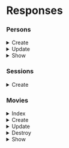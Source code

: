 # Responses

### Persons

<details>
  <summary>Create</summary>

  curl:
  ```
  curl -kv -H 'content-type: application/json' -X 'POST' -d '{ "first_name": "root", "last_name": "admin", "email": "root@root.com", "password": "123456"}' 'http://localhost:3000/api/v1/people' | jq
  ```

  expected status: 201

  expected output:
  ```json
  {
    "first_name": "root",
    "last_name": "admin",
    "email": "root@root.com"
  }
  ```
</details>

<details>
  <summary>Update</summary>

  curl:
  ```
  curl -kv -H 'content-type: application/json' -H 'authorization: bearer eyJhbGciOiJIUzI1NiJ9.eyJkYXRhIjoxMSwiZXhwIjoxNjAwOTA0ODUxfQ.wK3S1eq-66YOMycCAuUTb__6VkPPHPTzB4rrn408Dds' -d '{"first_name": "teste", "last_name": "teste", "aliases": "safe"}' -X 'PUT' 'http://localhost:3000/api/v1/people/' | jq
  ```

  expected status: 202

  expected output:

  ```json
  {
    "id": 11,
    "first_name": "teste",
    "last_name": "teste",
    "email": "root@root.com",
    "movies_as_director": [
      {
        "title": "Back to the future",
        "release_year": "MM",
        "role": "director"
      }
    ]
  }
  ```
</details>

<details>
  <summary>Show</summary>

  curl:
  ```
  curl -kv -H 'content-type: application/json' -H 'authorization: bearer eyJhbGciOiJIUzI1NiJ9.eyJkYXRhIjoxMSwiZXhwIjoxNjAwOTA0ODUxfQ.wK3S1eq-66YOMycCAuUTb__6VkPPHPTzB4rrn408Dds' -X 'GET' 'http://localhost:3000/api/v1/people/' | jq
  ```

  expected status: 200

  expected output:
  ```json
  {
    "id": 11,
    "first_name": "teste",
    "last_name": "teste",
    "email": "root@root.com",
    "movies_as_director": [
      {
        "title": "Back to the future",
        "release_year": "MM",
        "role": "director"
      }
    ]
  }
  ```
</details>

### Sessions

<details>
  <summary>Create</summary>

  curl:
  ```
  curl -kv -H 'content-type: application/json' -X 'POST' -d '{ "email": "root@root.com", "password": "123456" }' 'http://localhost:3000/api/v1/sessions' | jq
  ```

  expected status: 201

  expected output:
  ```json
  {
    "token": "eyJhbGciOiJIUzI1NiJ9.eyJkYXRhIjoxMSwiZXhwIjoxNjAwODUzNTY4fQ.-YMcYqNv4rxhmu63qvjIee3FWIbvFJTO4Q2mV4_FX_g"
  }
  ```
</details>

### Movies

<details>
  <summary>Index</summary>

  curl:
  ```
  curl -kv -H 'content-type: application/json' -X 'GET' 'http://localhost:3000/api/v1/movies/' | jq
  ```

  expected status: 200

  expected output:
  ```json
  [
    {
      "id": 30,
      "title": "Back to the future",
      "release_year": "MM",
      "directors": [
        {
          "movie_person_id": 18,
          "first_name": "root",
          "last_name": "admin",
          "email": "root@root.com"
        }
      ]
    }
  ]
  ```
</details>

<details>
  <summary>Create</summary>

  curl:
  ```
  curl -kv -H 'content-type: application/json' -H 'authorization: bearer eyJhbGciOiJIUzI1NiJ9.eyJkYXRhIjoxMSwiZXhwIjoxNjAwODg4NTk4fQ.9rZJDeUMiGoam7_h0M_U6KX-7BTynIM3zATh4hKZLX8' -X 'POST' -d '{ "title": "Back to the future", "released_at": "28/04/2000", "movie_people_attributes": [{"role": "actors", "person_id": "11"}] }' 'http://localhost:3000/api/v1/movies' | jq
  ```

  expected status: 201
  
  expected output:
  ```json
  {
    "id": 30,
    "title": "Back to the future",
    "release_year": "MM",
    "cascating": [
      {
        "movie_person_id": 18,
        "first_name": "root",
        "last_name": "admin",
        "email": "root@root.com"
      }
    ]
  }
  ```
</details>

<details>
  <summary>Update</summary>

  curl:
  ```
  curl -kv -H 'content-type: application/json' -H 'authorization: bearer eyJhbGciOiJIUzI1NiJ9.eyJkYXRhIjoxMSwiZXhwIjoxNjAwOTA0ODUxfQ.wK3S1eq-66YOMycCAuUTb__6VkPPHPTzB4rrn408Dds' -X 'PUT' -d '{ "title": "Back to the future", "released_at": "28/04/2000", "movie_people_attributes": [{"id": "18", "role": "director", "person_id": "11"}] }' 'http://localhost:3000/api/v1/movies/30' | jq
  ```

  expected status: 202

  expected output:
  ```json
  {
    "id": 30,
    "title": "Back to the future",
    "release_year": "MM",
    "directors": [
      {
        "movie_person_id": 18,
        "first_name": "root",
        "last_name": "admin",
        "email": "root@root.com"
      }
    ]
  }
  ```
</details>

<details>
  <summary>Destroy</summary>

  curl:
  ```
  curl -kv -H 'content-type: application/json' -H 'authorization: bearer eyJhbGciOiJIUzI1NiJ9.eyJkYXRhIjoxMSwiZXhwIjoxNjAwOTA0ODUxfQ.wK3S1eq-66YOMycCAuUTb__6VkPPHPTzB4rrn408Dds' -X 'DELETE' 'http://localhost:3000/api/v1/movies/31' | jq
  ```

  expected status: 204
</details>

<details>
  <summary>Show</summary>

  curl:
  ```
  curl -kv -H 'content-type: application/json' -H 'authorization: bearer eyJhbGciOiJIUzI1NiJ9.eyJkYXRhIjoxMSwiZXhwIjoxNjAwOTA0ODUxfQ.wK3S1eq-66YOMycCAuUTb__6VkPPHPTzB4rrn408Dds' -X 'GET' 'http://localhost:3000/api/v1/movies/30' | jq
  ```

  expected status: 200

  expected output:
  ```json
  {
    "id": 30,
    "title": "Back to the future",
    "release_year": "MM",
    "directors": [
      {
        "movie_person_id": 18,
        "first_name": "root",
        "last_name": "admin",
        "email": "root@root.com"
      }
    ]
  }
  ```
</details>
